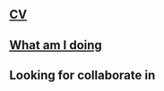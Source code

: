 ## [CV](https://github.com/Chency-OY/Chency-OY/blob/main/Curriculum%20Vitae/CV.md "点击查看 — — 我的个人简历")
## [What am I doing](https://github.com/Chency-OY/A-long-acting-regenerative-therapy-based-on-microneedle-delivery-of-collagen-mRNA "点击查看 — — 我现在在做什么项目")
## Looking for collaborate in 
